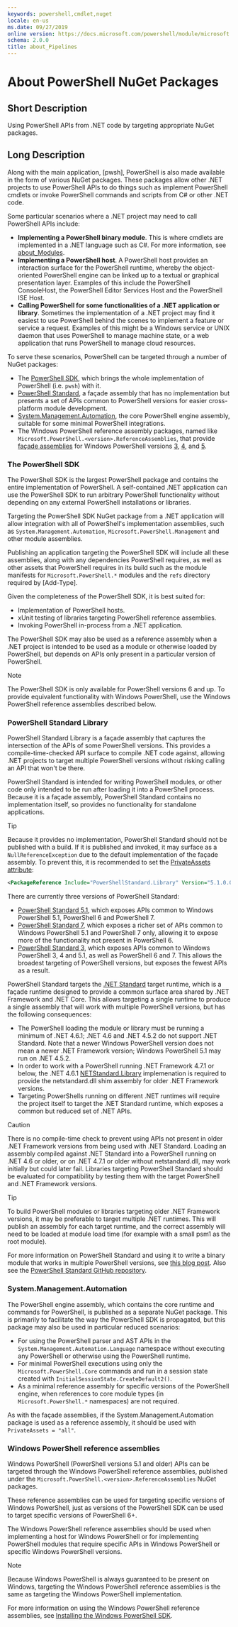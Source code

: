 ```yaml
---
keywords: powershell,cmdlet,nuget
locale: en-us
ms.date: 09/27/2019
online version: https://docs.microsoft.com/powershell/module/microsoft.powershell.core/about/about_pipelines?view=powershell-7.x&WT.mc_id=ps-gethelp
schema: 2.0.0
title: about_Pipelines
---
```

# About PowerShell NuGet Packages

## Short Description

Using PowerShell APIs from .NET code by targeting appropriate NuGet packages.

## Long Description

Along with the main application, [pwsh],
PowerShell is also made available in the form of various NuGet packages.
These packages allow other .NET projects to use PowerShell APIs to do things such as
implement PowerShell cmdlets or invoke PowerShell commands and scripts from C# or other .NET code.

Some particular scenarios where a .NET project may need to call PowerShell APIs include:

- **Implementing a PowerShell binary module**.
  This is where cmdlets are implemented in a .NET language such as C#.
  For more information, see [about_Modules].
- **Implementing a PowerShell host**.
  A PowerShell host provides an interaction surface for the PowerShell runtime,
  whereby the object-oriented PowerShell engine can be linked up
  to a textual or graphical presentation layer.
  Examples of this include the PowerShell ConsoleHost, the PowerShell Editor Services Host
  and the PowerShell ISE Host.
- **Calling PowerShell for some functionalities of a .NET application or library**.
  Sometimes the implementation of a .NET project may find it easiest
  to use PowerShell behind the scenes to implement a feature or service a request.
  Examples of this might be a Windows service or UNIX daemon that uses PowerShell
  to manage machine state, or a web application that runs PowerShell to manage cloud resources.

To serve these scenarios, PowerShell can be targeted through a number of NuGet packages:

- The [PowerShell SDK], which brings the whole implementation of PowerShell
  (i.e. `pwsh`) with it.
- [PowerShell Standard], a façade assembly that has no implementation
  but presents a set of APIs common to PowerShell versions for easier
  cross-platform module development.
- [System.Management.Automation], the core PowerShell engine assembly,
  suitable for some minimal PowerShell integrations.
- The Windows PowerShell reference assembly packages, named like `Microsoft.PowerShell.<version>.ReferenceAssemblies`,
  that provide [façade assemblies] for Windows PowerShell versions
  [3](https://www.nuget.org/packages/Microsoft.PowerShell.3.ReferenceAssemblies/),
  [4](https://www.nuget.org/packages/Microsoft.PowerShell.4.ReferenceAssemblies/),
  and [5](https://www.nuget.org/packages/Microsoft.PowerShell.5.ReferenceAssemblies/).

### The PowerShell SDK

The PowerShell SDK is the largest PowerShell package and contains the entire implementation of PowerShell.
A self-contained .NET application can use the PowerShell SDK to run arbitrary PowerShell functionality
without depending on any external PowerShell installations or libraries.

Targeting the PowerShell SDK NuGet package from a .NET application will allow integration with
all of PowerShell's implementation assemblies, such as `System.Management.Automation`,
`Microsoft.PowerShell.Management` and other module assemblies.

Publishing an application targeting the PowerShell SDK will include
all these assemblies, along with any dependencies PowerShell requires, as well as
other assets that PowerShell requires in its build
such as the module manifests for `Microsoft.PowerShell.*` modules
and the `refs` directory required by [Add-Type].

Given the completeness of the PowerShell SDK, it is best suited for:

- Implementation of PowerShell hosts.
- xUnit testing of libraries targeting PowerShell reference assemblies.
- Invoking PowerShell in-process from a .NET application.

The PowerShell SDK may also be used as a reference assembly
when a .NET project is intended to be used as a module or otherwise loaded by PowerShell,
but depends on APIs only present in a particular version of PowerShell.

> [!NOTE]
> The PowerShell SDK is only available for PowerShell versions 6 and up.
> To provide equivalent functionality with Windows PowerShell,
> use the Windows PowerShell reference assemblies described below.

### PowerShell Standard Library

PowerShell Standard Library is a façade assembly
that captures the intersection of the APIs of some PowerShell versions.
This provides a compile-time-checked API surface to compile .NET code against,
allowing .NET projects to target multiple PowerShell versions
without risking calling an API that won't be there.

PowerShell Standard is intended for writing PowerShell modules,
or other code only intended to be run after loading it into a PowerShell process.
Because it is a façade assembly, PowerShell Standard contains no implementation itself,
so provides no functionality for standalone applications.

> [!TIP]
> Because it provides no implementation, PowerShell Standard should not be published with a build.
> If it is published and invoked, it may surface as a `NullReferenceException` due to the default
> implementation of the façade assembly.
> To prevent this, it is recommended to set the [PrivateAssets attribute](https://docs.microsoft.com/dotnet/core/tools/csproj#packagereference):
> 
> ```xml
> <PackageReference Include="PowerShellStandard.Library" Version="5.1.0.0" PrivateAssets="all" />
> ```

There are currently three versions of PowerShell Standard:

- [PowerShell Standard 5.1], which exposes APIs common to Windows PowerShell 5.1,
  PowerShell 6 and PowerShell 7.
- [PowerShell Standard 7], which exposes a richer set of APIs common to Windows PowerShell 5.1
  and PowerShell 7 only, allowing it to expose more of the functionality not present in PowerShell 6.
- [PowerShell Standard 3], which exposes APIs common to Windows PowerShell 3, 4 and 5.1,
  as well as PowerShell 6 and 7. This allows the broadest targeting of PowerShell versions,
  but exposes the fewest APIs as a result.

PowerShell Standard targets the [.NET Standard] target runtime, which is a façade runtime
designed to provide a common surface area shared by .NET Framework and .NET Core.
This allows targeting a single runtime to produce a single assembly that will work
with multiple PowerShell versions, but has the following consequences:

- The PowerShell loading the module or library must be running a minimum of .NET 4.6.1;
  .NET 4.6 and .NET 4.5.2 do not support .NET Standard. Note that a newer Windows PowerShell version
  does not mean a newer .NET Framework version; Windows PowerShell 5.1 may run on .NET 4.5.2.
- In order to work with a PowerShell running .NET Framework 4.7.1 or below,
  the .NET 4.6.1 [NETStandard.Library] implemenation is required
  to provide the netstandard.dll shim assembly for older .NET Framework versions.
- Targeting PowerShells running on different .NET runtimes
  will require the project itself to target the .NET Standard runtime,
  which exposes a common but reduced set of .NET APIs.

> [!CAUTION]
> There is no compile-time check to prevent using APIs not present in older .NET Framework versions
> from being used with .NET Standard.
> Loading an assembly compiled against .NET Standard into a PowerShell running
> on .NET 4.6 or older, or on .NET 4.7.1 or older without netstandard.dll,
> may work initially but could later fail.
> Libraries targeting PowerShell Standard should be evaluated for compatibility
> by testing them with the target PowerShell and .NET Framework versions.

> [!TIP]
> To build PowerShell modules or libraries targeting older .NET Framework versions,
> it may be preferable to target multiple .NET runtimes.
> This will publish an assembly for each target runtime,
> and the correct assembly will need to be loaded at module load time
> (for example with a small psm1 as the root module).

For more information on PowerShell Standard and using it to write a binary module
that works in multiple PowerShell versions, see [this blog post](https://devblogs.microsoft.com/powershell/powershell-standard-library-build-single-module-that-works-across-windows-powershell-and-powershell-core/).
Also see the [PowerShell Standard GitHub repository].

### System.Management.Automation

The PowerShell engine assembly, which contains the core runtime and commands for PowerShell,
is published as a separate NuGet package.
This is primarily to facilitate the way the PowerShell SDK is propagated,
but this package may also be used in particular reduced scenarios:

- For using the PowerShell parser and AST APIs
  in the `System.Management.Automation.Language` namespace
  without executing any PowerShell or otherwise using the PowerShell runtime.
- For minimal PowerShell executions using only the `Microsoft.PowerShell.Core` commands
  and run in a session state created with `InitialSessionState.CreateDefault2()`.
- As a minimal reference assembly for specific versions of the PowerShell engine,
  when references to core module types (in `Microsoft.PowerShell.*` namespaces) are not required.

As with the façade assemblies, if the System.Management.Automation package
is used as a reference assembly, it should be used with `PrivateAssets = "all"`.

### Windows PowerShell reference assemblies

Windows PowerShell (PowerShell versions 5.1 and older) APIs can be targeted
through the Windows PowerShell reference assemblies,
published under the `Microsoft.PowerShell.<version>.ReferenceAssemblies` NuGet packages.

These reference assemblies can be used for targeting specific versions of Windows PowerShell,
just as versions of the PowerShell SDK can be used to target specific versions of PowerShell 6+.

The Windows PowerShell reference assemblies should be used when implementing
a host for Windows PowerShell or for implementing PowerShell modules that require specific
APIs in Windows PowerShell or specific Windows PowerShell versions.

> [!NOTE]
> Because Windows PowerShell is always guaranteed to be present on Windows,
> targeting the Windows PowerShell reference assemblies
> is the same as targeting the Windows PowerShell implementation.

For more information on using the Windows PowerShell reference assemblies,
see [Installing the Windows PowerShell SDK](https://docs.microsoft.com/powershell/scripting/developer/installing-the-windows-powershell-sdk).

[pwsh.exe]: ./about_pwsh.md
[about_Modules]: ./about_Modules.md
[PowerShell SDK]: https://www.nuget.org/packages/Microsoft.PowerShell.SDK/
[PowerShell Standard]: https://www.nuget.org/packages/PowerShellStandard.Library/
[System.Management.Automation]: https://www.nuget.org/packages/System.Management.Automation/
[façade assemblies]: https://github.com/dotnet/standard/blob/master/docs/history/evolution-of-design-time-assemblies.md#definitions
[PowerShell Standard 5.1]: https://www.nuget.org/packages/PowerShellStandard.Library/5.1.0
[PowerShell Standard 7]: https://www.nuget.org/packages/PowerShellStandard.Library/
[PowerShell Standard 3]: https://www.nuget.org/packages/PowerShellStandard.Library/3.0.0-preview-01
[.NET Standard]: https://docs.microsoft.com/dotnet/standard/net-standard
[NETStandard.Library]: https://www.nuget.org/packages/NETStandard.Library/
[PowerShell Standard GitHub repository]: https://github.com/PowerShell/PowerShellStandard
